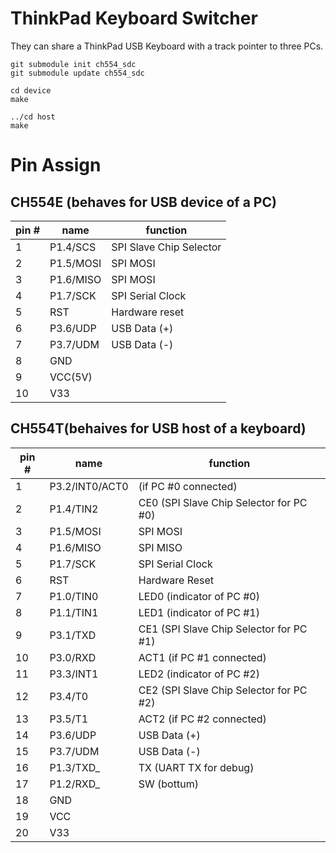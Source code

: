 # ThinkPad Keyboard Switcher

They can share a ThinkPad USB Keyboard with a track pointer to three PCs.

```
git submodule init ch554_sdc
git submodule update ch554_sdc

cd device  
make

../cd host  
make
```

# Pin Assign
## CH554E (behaves for USB device of a PC)

| pin # | name | function | 
| --- | --- | --- |
| 1 | P1.4/SCS | SPI Slave Chip Selector |
| 2 | P1.5/MOSI | SPI MOSI |
| 3 | P1.6/MISO | SPI MOSI |
| 4 | P1.7/SCK | SPI Serial Clock |
| 5 | RST | Hardware reset |
| 6 | P3.6/UDP | USB Data (+) |
| 7 | P3.7/UDM | USB Data (-) |
| 8 | GND | |
| 9 | VCC(5V) | |
| 10 | V33 | |

## CH554T(behaives for USB host of a keyboard)

| pin # | name | function |
| --- | --- | --- |
| 1 | P3.2/INT0/ACT0 | (if PC #0 connected) |
| 2 | P1.4/TIN2 | CE0 (SPI Slave Chip Selector for PC #0) |
| 3 | P1.5/MOSI | SPI MOSI |
| 4 | P1.6/MISO | SPI MISO |
| 5 | P1.7/SCK | SPI Serial Clock |
| 6 | RST | Hardware Reset |
| 7 | P1.0/TIN0 | LED0 (indicator of PC #0) |
| 8 | P1.1/TIN1 | LED1 (indicator of PC #1) |
| 9 | P3.1/TXD | CE1 (SPI Slave Chip Selector for PC #1) |
| 10 | P3.0/RXD | ACT1 (if PC #1 connected) |
| 11 | P3.3/INT1 | LED2 (indicator of PC #2) |
| 12 | P3.4/T0 | CE2 (SPI Slave Chip Selector for PC #2) |
| 13 | P3.5/T1 | ACT2 (if PC #2 connected) |
| 14 | P3.6/UDP | USB Data (+) |
| 15 | P3.7/UDM | USB Data (-) |
| 16 | P1.3/TXD_ | TX (UART TX for debug) |
| 17 | P1.2/RXD_ | SW (bottum) |
| 18 | GND | |
| 19 | VCC | |
| 20 | V33 | |

